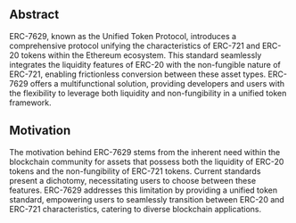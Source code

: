 ## Abstract

ERC-7629, known as the Unified Token Protocol, introduces a comprehensive protocol unifying the characteristics of ERC-721 and ERC-20 tokens within the Ethereum ecosystem. This standard seamlessly integrates the liquidity features of ERC-20 with the non-fungible nature of ERC-721, enabling frictionless conversion between these asset types. ERC-7629 offers a multifunctional solution, providing developers and users with the flexibility to leverage both liquidity and non-fungibility in a unified token framework.

## Motivation

The motivation behind ERC-7629 stems from the inherent need within the blockchain community for assets that possess both the liquidity of ERC-20 tokens and the non-fungibility of ERC-721 tokens. Current standards present a dichotomy, necessitating users to choose between these features. ERC-7629 addresses this limitation by providing a unified token standard, empowering users to seamlessly transition between ERC-20 and ERC-721 characteristics, catering to diverse blockchain applications.
